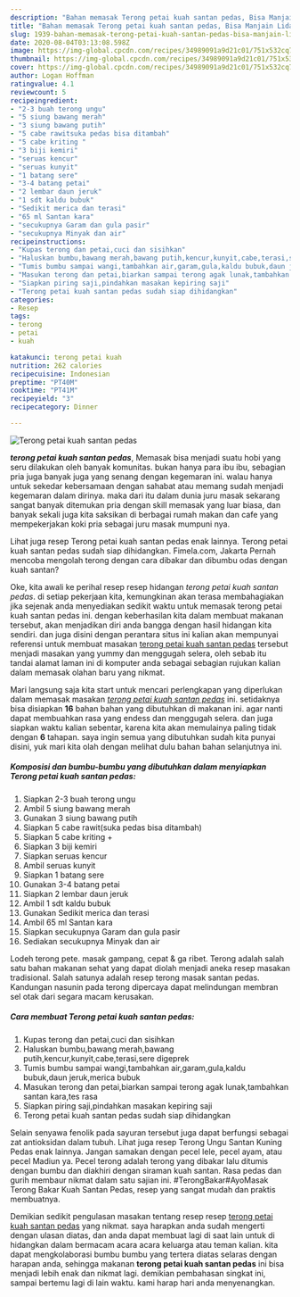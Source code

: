 ```yaml
---
description: "Bahan memasak Terong petai kuah santan pedas, Bisa Manjain Lidah"
title: "Bahan memasak Terong petai kuah santan pedas, Bisa Manjain Lidah"
slug: 1939-bahan-memasak-terong-petai-kuah-santan-pedas-bisa-manjain-lidah
date: 2020-08-04T03:13:08.598Z
image: https://img-global.cpcdn.com/recipes/34989091a9d21c01/751x532cq70/terong-petai-kuah-santan-pedas-foto-resep-utama.jpg
thumbnail: https://img-global.cpcdn.com/recipes/34989091a9d21c01/751x532cq70/terong-petai-kuah-santan-pedas-foto-resep-utama.jpg
cover: https://img-global.cpcdn.com/recipes/34989091a9d21c01/751x532cq70/terong-petai-kuah-santan-pedas-foto-resep-utama.jpg
author: Logan Hoffman
ratingvalue: 4.1
reviewcount: 5
recipeingredient:
- "2-3 buah terong ungu"
- "5 siung bawang merah"
- "3 siung bawang putih"
- "5 cabe rawitsuka pedas bisa ditambah"
- "5 cabe kriting "
- "3 biji kemiri"
- "seruas kencur"
- "seruas kunyit"
- "1 batang sere"
- "3-4 batang petai"
- "2 lembar daun jeruk"
- "1 sdt kaldu bubuk"
- "Sedikit merica dan terasi"
- "65 ml Santan kara"
- "secukupnya Garam dan gula pasir"
- "secukupnya Minyak dan air"
recipeinstructions:
- "Kupas terong dan petai,cuci dan sisihkan"
- "Haluskan bumbu,bawang merah,bawang putih,kencur,kunyit,cabe,terasi,sere digeprek"
- "Tumis bumbu sampai wangi,tambahkan air,garam,gula,kaldu bubuk,daun jeruk,merica bubuk"
- "Masukan terong dan petai,biarkan sampai terong agak lunak,tambahkan santan kara,tes rasa"
- "Siapkan piring saji,pindahkan masakan kepiring saji"
- "Terong petai kuah santan pedas sudah siap dihidangkan"
categories:
- Resep
tags:
- terong
- petai
- kuah

katakunci: terong petai kuah 
nutrition: 262 calories
recipecuisine: Indonesian
preptime: "PT40M"
cooktime: "PT41M"
recipeyield: "3"
recipecategory: Dinner

---
```



![Terong petai kuah santan pedas](https://img-global.cpcdn.com/recipes/34989091a9d21c01/751x532cq70/terong-petai-kuah-santan-pedas-foto-resep-utama.jpg)

<b><i>terong petai kuah santan pedas</i></b>, Memasak bisa menjadi suatu hobi yang seru dilakukan oleh banyak komunitas. bukan hanya para ibu ibu, sebagian pria juga banyak juga yang senang dengan kegemaran ini. walau hanya untuk sekedar kebersamaan dengan sahabat atau memang sudah menjadi kegemaran dalam dirinya. maka dari itu dalam dunia juru masak sekarang sangat banyak ditemukan pria dengan skill memasak yang luar biasa, dan banyak sekali juga kita saksikan di berbagai rumah makan dan cafe yang mempekerjakan koki pria sebagai juru masak mumpuni nya.

Lihat juga resep Terong petai kuah santan pedas enak lainnya. Terong petai kuah santan pedas sudah siap dihidangkan. Fimela.com, Jakarta Pernah mencoba mengolah terong dengan cara dibakar dan dibumbu odas dengan kuah santan?

Oke, kita awali ke perihal resep resep hidangan <i>terong petai kuah santan pedas</i>. di setiap pekerjaan kita, kemungkinan akan terasa membahagiakan jika sejenak anda menyediakan sedikit waktu untuk memasak terong petai kuah santan pedas ini. dengan keberhasilan kita dalam membuat makanan tersebut, akan menjadikan diri anda bangga dengan hasil hidangan kita sendiri. dan juga disini dengan perantara situs ini kalian akan mempunyai referensi untuk membuat masakan <u>terong petai kuah santan pedas</u> tersebut menjadi masakan yang yummy dan menggugah selera, oleh sebab itu tandai alamat laman ini di komputer anda sebagai sebagian rujukan kalian dalam memasak olahan baru yang nikmat.


Mari langsung saja kita start untuk mencari perlengkapan yang diperlukan dalam memasak masakan <u><i>terong petai kuah santan pedas</i></u> ini. setidaknya bisa disiapkan <b>16</b> bahan bahan yang dibutuhkan di makanan ini. agar nanti dapat membuahkan rasa yang endess dan menggugah selera. dan juga siapkan waktu kalian sebentar, karena kita akan memulainya paling tidak dengan <b>6</b> tahapan. saya ingin semua yang dibutuhkan sudah kita punyai disini, yuk mari kita olah dengan melihat dulu bahan bahan selanjutnya ini.

<!--inarticleads1-->

##### Komposisi dan bumbu-bumbu yang dibutuhkan dalam menyiapkan Terong petai kuah santan pedas:

1. Siapkan 2-3 buah terong ungu
1. Ambil 5 siung bawang merah
1. Gunakan 3 siung bawang putih
1. Siapkan 5 cabe rawit(suka pedas bisa ditambah)
1. Siapkan 5 cabe kriting +
1. Siapkan 3 biji kemiri
1. Siapkan seruas kencur
1. Ambil seruas kunyit
1. Siapkan 1 batang sere
1. Gunakan 3-4 batang petai
1. Siapkan 2 lembar daun jeruk
1. Ambil 1 sdt kaldu bubuk
1. Gunakan Sedikit merica dan terasi
1. Ambil 65 ml Santan kara
1. Siapkan secukupnya Garam dan gula pasir
1. Sediakan secukupnya Minyak dan air


Lodeh terong pete. masak gampang, cepat &amp; ga ribet. Terong adalah salah satu bahan makanan sehat yang dapat diolah menjadi aneka resep masakan tradisional. Salah satunya adalah resep terong masak santan pedas. Kandungan nasunin pada terong dipercaya dapat melindungan membran sel otak dari segara macam kerusakan. 

<!--inarticleads2-->

##### Cara membuat Terong petai kuah santan pedas:

1. Kupas terong dan petai,cuci dan sisihkan
1. Haluskan bumbu,bawang merah,bawang putih,kencur,kunyit,cabe,terasi,sere digeprek
1. Tumis bumbu sampai wangi,tambahkan air,garam,gula,kaldu bubuk,daun jeruk,merica bubuk
1. Masukan terong dan petai,biarkan sampai terong agak lunak,tambahkan santan kara,tes rasa
1. Siapkan piring saji,pindahkan masakan kepiring saji
1. Terong petai kuah santan pedas sudah siap dihidangkan


Selain senyawa fenolik pada sayuran tersebut juga dapat berfungsi sebagai zat antioksidan dalam tubuh. Lihat juga resep Terong Ungu Santan Kuning Pedas enak lainnya. Jangan samakan dengan pecel lele, pecel ayam, atau pecel Madiun ya. Pecel terong adalah terong yang dibakar lalu ditumis dengan bumbu dan diakhiri dengan siraman kuah santan. Rasa pedas dan gurih membaur nikmat dalam satu sajian ini. #TerongBakar#AyoMasak Terong Bakar Kuah Santan Pedas, resep yang sangat mudah dan praktis membuatnya. 

Demikian sedikit pengulasan masakan tentang resep resep <u>terong petai kuah santan pedas</u> yang nikmat. saya harapkan anda sudah mengerti dengan ulasan diatas, dan anda dapat membuat lagi di saat lain untuk di hidangkan dalam bermacam acara acara keluarga atau teman kalian. kita dapat mengkolaborasi bumbu bumbu yang tertera diatas selaras dengan harapan anda, sehingga makanan <b>terong petai kuah santan pedas</b> ini bisa menjadi lebih enak dan nikmat lagi. demikian pembahasan singkat ini, sampai bertemu lagi di lain waktu. kami harap hari anda menyenangkan.
